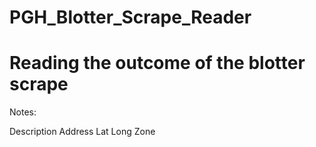 PGH_Blotter_Scrape_Reader
=========================

Reading the outcome of the blotter scrape
=============================================
Notes:

Description
Address
	Lat
	Long
Zone
